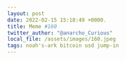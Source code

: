 ```yaml
---
layout: post
date: 2022-02-15 15:18:49 +0000.
title: Meme #160
twitter_author: "@anarcho_Curious"
local_file: /assets/images/160.jpeg
tags: noah's-ark bitcoin usd jump-in
---
```

